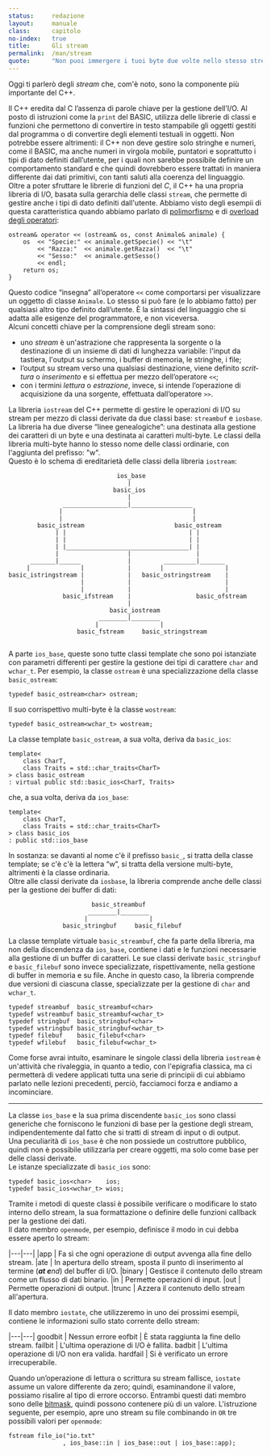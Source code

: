 ```yaml
---
status:     redazione
layout:     manuale
class:      capitolo
no-index:   true
title:      Gli stream
permalink:  /man/stream
quote:      "Non puoi immergere i tuoi byte due volte nello stesso stream"
---
```


Oggi ti parlerò degli *stream* che, com'è noto, sono la componente più importante del C++.

Il C++ eredita dal C l’assenza di parole chiave per la gestione dell’I/O.
Al posto di istruzioni come la `print` del BASIC, utilizza delle librerie di classi e funzioni che permettono di convertire in testo stampabile gli oggetti gestiti dal programma o di convertire degli elementi testuali in oggetti.
Non potrebbe essere altrimenti: il C++ non deve gestire solo stringhe e numeri, come il BASIC, ma anche numeri in virgola mobile, puntatori e soprattutto i tipi di dato definiti dall’utente, per i quali non sarebbe possibile definire un comportamento standard e che quindi dovrebbero essere trattati in maniera differente dai dati primitivi, con tanti saluti alla coerenza del linguaggio.  
Oltre a poter sfruttare le librerie di funzioni del *C*, il C++ ha una propria libreria di I/O, ba­sata sulla gerarchia delle classi `stream`, che permette di gestire anche i tipi di dato definiti dall'utente.
Abbiamo visto degli esempii di questa caratteristica quando abbiamo parlato di <a href="/man/c-plus-plus#polimorfismo" class="xref">polimorfismo</a> e di <a href="/man/polimorfismo#overload-operatori" class="xref">overload degli operatori</a>:


```
ostream& operator << (ostream& os, const Animale& animale) {
    os  << "Specie:" << animale.getSpecie() << "\t"
        << "Razza:"  << animale.getRazza()  << "\t"
        << "Sesso:"  << animale.getSesso()  
        << endl;
    return os;   
}
```

Questo codice “insegna” all’operatore `<<` come comportarsi per visualizzare un oggetto di classe `Animale`. 
Lo stesso si può fare (e lo abbiamo fatto) per qualsiasi altro tipo definito dall’utente. 
È la sintassi del linguaggio che si adatta alle esigenze del programmatore, e non viceversa.  
Alcuni concetti chiave per la comprensione degli stream sono:

- uno *stream* è un'astrazione che rappresenta la sorgente o la destinazione di un insieme di dati di lunghezza variabile: l'input da tastiera, l'output su schermo, i buffer di memoria, le stringhe, i file; 
- l’output su stream verso una qualsiasi destinazione, viene definito *scrit­tura* o *inserimento* e si effettua per mezzo dell’operatore `<<`; 
- con i termini *lettura* o *estrazione*, invece, si intende l’operazione di acquisizione da una sorgente, effettuata dall’operatore `>>`.

La libreria `iostream` del C++ permette di gestire le operazioni di I/O su stream per mezzo di classi derivate da due classi base: `streambuf` e `iosbase`.
La libreria ha due diverse “linee genealogiche”: una destinata alla gestione dei caratteri di un byte e una destinata ai caratteri multi-byte.
Le classi della libreria multi-byte hanno lo stesso nome delle classi ordinarie, con l'aggiunta del prefisso: "w".  
Questo è lo schema di ereditarietà delle classi della libreria `iostream`:

```
                              ios_base
                                 |
                             basic_ios
                                 |
               __________________|_________________       
              |                                    | 
              |                                    | 
        basic_istream                         basic_ostream
             | |                                  | |   
             | |                                  | |  
             | |__________________________________| |  
             |                   |                  |   
      _______|______             |         _________|_______       
     |              |            |        |                 | 
basic_istringstream |            |   basic_ostringstream    |
                    |            |                          |
                    |            |                          |
               basic_ifstream    |                  basic_ofstream
                                 |
                            basic_iostream
                         ________|________
                        |                 |
                   basic_fstream     basic_stringstream
          
```

A parte `ios_base`, queste sono tutte classi template che sono poi istanziate con parametri differenti per gestire la gestione dei tipi di carattere `char` and `wchar_t`. 
Per esempio, la classe `ostream` è una specializzazione della classe `basic_ostream`:

```
typedef basic_ostream<char> ostream;
```

Il suo corrispettivo multi-byte è la classe `wostream`:

```
typedef basic_ostream<wchar_t> wostream;
```

La classe template `basic_ostream`, a sua volta, deriva da `basic_ios`:

```
template<
    class CharT,
    class Traits = std::char_traits<CharT>
> class basic_ostream 
: virtual public std::basic_ios<CharT, Traits>
```
che, a sua volta, deriva da `ios_base`:

```
template<
    class CharT,
    class Traits = std::char_traits<CharT>
> class basic_ios 
: public std::ios_base	
```

In sostanza: se davanti al nome c'è il prefisso `basic_`, si tratta della classe template; se c'è c'è la lettera “w”, si tratta della versione multi-byte, altrimenti è la classe ordinaria.  
Oltre alle classi derivate da `iosbase`, la libreria comprende anche delle classi per la gestione dei buffer di dati:

```
                       basic_streambuf
                      ________|________
                     |                 |
               basic_stringbuf     basic_filebuf
```

La classe template virtuale `basic_streambuf`, che fa parte della libreria, ma non della discendenza da `ios_base`, contiene i dati e le funzioni necessarie alla gestione di un buffer di caratteri.
Le sue classi derivate `basic_stringbuf` e `basic_filebuf` sono invece specializzate, rispettivamente, nella gestione di buffer in memoria e su file.
Anche in questo caso, la libreria comprende due versioni di ciascuna classe, specializzate per la gestione di `char` and `wchar_t`. 

```
typedef streambuf  basic_streambuf<char>
typedef wstreambuf basic_streambuf<wchar_t>
typedef stringbuf  basic_stringbuf<char>
typedef wstringbuf basic_stringbuf<wchar_t>
typedef filebuf    basic_filebuf<char>
typedef wfilebuf   basic_filebuf<wchar_t>
```

Come forse avrai intuito, esaminare le singole classi della libreria `iostream` è un'attività che rivaleggia, in quanto a tedio, con l'epigrafia classica, ma ci permetterà di vedere applicati tutta una serie di principii di cui abbiamo parlato nelle lezioni precedenti, perciò, facciamoci forza e andiamo a incominciare.

---

La classe <code id="ios-base">ios_base</code> e la sua prima discendente <code id="basic-ios">basic_ios</code> sono classi generiche che forniscono le funzioni di base per la gestione degli stream, indipendentemente dal fatto che si tratti di stream di input o di output.  
Una peculiarità di `ios_base` è che non possiede un costruttore pubblico, quindi non è possibile utilizzarla per creare oggetti, ma solo come base per delle classi derivate.  
Le istanze specializzate di `basic_ios` sono: 

```
typedef basic_ios<char>    ios;
typedef basic_ios<wchar_t> wios;
```

Tramite i metodi di queste classi è possibile verificare o modificare lo stato interno dello stream, la sua formattazione o definire delle funzioni callback per la gestione dei dati.  
Il dato membro `openmode`, per esempio, definisce il modo in cui debba essere aperto lo stream:

|---|---|
|app    | Fa sì che ogni operazione di output avvenga alla fine dello stream.
|ate    | In apertura dello stream, sposta il punto di inserimento al termine  (_**at e**nd_) del buffer di I/O.
|binary | Gestisce il contenuto dello stream come un flusso di dati binario.
|in     | Permette operazioni di input.
|out    | Permette operazioni di output.
|trunc  | Azzera il contenuto dello stream all'apertura.

Il dato membro `iostate`, che utilizzeremo in uno dei prossimi esempii, contiene le informazioni sullo stato corrente dello stream:

|---|---|
goodbit  | Nessun errore
eofbit   | È stata raggiunta la fine dello stream.
failbit  | L'ultima operazione di I/O è fallita.
badbit   | L'ultima operazione di I/O non era valida.
hardfail | Si è verificato un errore irrecuperabile.

Quando un’operazione di lettura o scrittura su stream fallisce, `iostate` assume un valore differente da zero; quindi, esaminandone il valore, possiamo risalire al tipo di errore occorso. 
Entrambi questi dati membro sono delle <a href="/man/note#bitmask" class="xref">bitmask</a>, quindi possono contenere più di un valore.
L'istruzione seguente, per esempio, apre uno stream su file combinando in `OR` tre possibili valori per `openmode`:

```
fstream file_io("io.txt"
               , ios_base::in | ios_base::out | ios_base::app);
```

<!--

Dopo `basic_ios`, le classi della libreria si specializzano nell'input o nell'output: da un lato `basic_istream`, da cui derivano i due stream standard di input `cin` e `wcin`; dall'altro `basic_ostream`, da cui derivano gli stream standard di output `cout`, `cerr`, `clog` e le loro controparti "wide": `wcout`, `wcerr`, `wclog`. 



```
{% include_relative src/stream-eccezioni.cpp %}
```

La classe istream è specializzata nell’input da file; ostream nell’output mentre la classe iostream, che eredita da entrambe, può gestire sia l’input che l’output.
class  istream : virtual public ios {...};
class  ostream : virtual public ios {...};
class iostream : public istream, public ostream {...};
Queste sono le dichiarazioni delle prime tre classi derivate da ios; come vedete, tanto nella dichiarazione di istream che in quella di ostream, la classe base viene dichiarata come virtuale, in modo da evitare duplicazione di informazioni nel caso di ereditarietà multiple. 
5.2	stream c++ standard
Vi ricordate quand’è stata la prima volta che abbiamo parlato di I/O su stream? Eravamo nel primo capitolo e l’istruzione interessata era:
cout << "Ciao, mondo!" << "\n" 
Quel cout, si era detto, era il corrispettivo C++ dello stdout del C. Vero, ma adesso possiamo essere un po’ più precisi. Un programma C, al suo avvio, apre automaticamente cinque stream standard stdin, stdout, stderr, stdaux e stdprn. Anche C++ procede all’apertura di quattro stream standard: uno per l’input, derivato dalla classe istream e tre per l’output, derivati dalla classe ostream:
Stream standard C e C++

La dichiarazione dei quattro stream sopra elencati non è necessaria (infatti non c’è traccia di dichiarazioni nell’esempio del capitolo 1, che pure funziona senza errori) perché viene effettuata nel file header iostream.h che dev’essere quindi incluso in tutti i programmi che facciano uso di stream.
5.3	output con le classi stream
ostream& ostream::operator << (char*) ;
Questa è la dichiarazione dell’operatore << per la classe ostream che trovate in ios­tream.h. La sintassi stabilisce che l’operatore riceva in input un puntatore ad una stringa di caratteri e restituisca un riferimento ad un oggetto di tipo ostream: vediamo come questo si applichi in un caso ormai noto:
cout << "Ciao, mondo!" << "\n" 
  a 	b	      c	 	   d	 e	
Da sinistra a destra abbiamo :
a	lo stream di output standard di C++ (un oggetto di tipo ostream);
b	l’operatore di inserimento;
c	una stringa di caratteri;
d	un altro operatore di inserimento;
e	una stringa di caratteri.
In questa istruzione, il primo operatore (b) riceve in input una stringa di caratteri (c) e restituisce un riferimento allo stream di output cin, permettendoci, in questo modo, di aggiungergli in cascata una nuova istruzione di inserimento (d) seguita da un’altra stringa di caratteri (e). Se così non fosse, la stessa istruzione dovrebbe essere scritta:
cout << "Ciao, mondo!" ;
cout << "\n" ;
il che, in caso di istruzioni più complesse potrebbe rivelarsi una bella seccatura. Bene: tutto ciò nel caso l’oggetto da inserire nello stream sia una stringa, ma se si trat­tasse di un numero?

#include "iostream.h"

void main()
{
 int c = 5 ;

	cout << "Questo è il capitolo n." << c << "\n" ;
};
Pregi del polimorfismo: l’output dei diversi tipi di dato avviene con la medesima sintassi; sarà poi, come al solito, compito del compilatore verificare, basandosi sul tipo degli og­getti che volta per volta intervengono nell’istruzione, quale sia la versione della funzione operatore da applicare. Nell’esempio precedente, viene prima utilizzata la versione dell’operatore << per l’inserimanto delle stringhe, poi quella per l’output degli interi, la cui dichiarazione è:
ostream& ostream::operator << (int) ;
infine, viene richiamata di nuovo la versione per stringhe per l’output del carattere di newline. È importante ricordare che un singolo operatore può inserire nello stream solo un oggetto, quindi i diversi oggetti che vanno inseriti nello stream debbono essere sepa­rati da altrettanti operatori di inserimento. Un’istruzione come la seguente, per esempio, darebbe luogo ad un errore di compilazione:

cout << "Questo è il capitolo n." c "\n" ;	// ERRORE!
Inoltre, l’output su stream non prevede che fra un oggetto e l’altro sia inserito nessuno spazio, quindi un simile frammento di codice:

int a = 1, b = 2, c = 3 ;

cout <<a<<b<<c <<"\n" ;
cout << a << b <<	c << "\n";
cout <<	a	<<	b	<<	c	<< "\n";
darebbe luogo al seguente output:

123
123
123
Se volete avere un output separato per le diverse variabili, dovete provvedere personal­mente alla divisione con caratteri di spaziatura, tabulazioni ecc.. 
Applicata al medesimo set di variabili, l’ istruzione:

cout << a << ", " << b << ", " << c ;
produce il seguente ouput:
1, 2, 3
Le stesse regole e la stessa, identica sintassi possono essere utilizzate per tutti i tipi di dato che la classe ostream di default riconosce e che sono riportati, insieme con il loro formato di output, nella tabella seguente:
Formattazione di default dell’output

Stesse regole e stessa sintassi, inoltre, possono venir usate per tutti i tipi di dato definiti dall’utente una volta che sia stata definita una sovrapposizione per la classe dell’operatore di output,
5.4	input con le classi stream
L’input da stream, o estrazione, avviene per mezzo dell’operatore >>. L’oggetto alla sin­istra dell’operatore deve essere di tipo istream, mentre la tabella qui sotto indica i tipi primitivi che possono comparire alla sua destra:
Tipi di dato per cui è ridefinito il comportamento dell’operatore >>

Noterete, rispetto alla tabella della classe ostream, che in questo caso non è stato de­finito un comportamento per i puntatori a void, e questo per la semplice ragione che, anche se poteste fornire un puntatore, a cosa punterebbe?
Una prima annotazione da fare, riguardo l’input per mezzo delle classi stream, è che non è possibile, in questo caso, utilizzare dei suffissi. Quindi, se l è un long che vale 123, un programma che contenga le seguenti istruzioni:
long l ;
cin >> l ;
si aspetta che voi battiate 123 e non 123L. Attenzione, poi ad una caratteristica sinistra degli operatori << e >>: la loro precedenza è minore di quasi tutti gli altri operatori, il che vi consente di scrivere delle istruzioni come questa:
cout << "Due più due fa: " << 2 + 2 << '\n' ;
Sfortunatamente, però, gli operatori logici di AND |, di OR inclusivo & e di XOR esclusivo ^, hanno una precedenza minore degli operatori di shift su bit << e >>, e se non vengono isolate tra parentesi, le operazioni che li coinvolgono possono essere causa di errori. Per esempio, in un’istruzione come la seguente, l’ampersand verrebbe interpretato come un riferimento ad un oggetto, con conseguenze tutt’altro che piacevoli:
cout << "Il valore è: " << 2 & 2 << '\n' ;	// ERRORE! 
la sintassi corretta è invece:
cout << "Il valore è: " << (2 & 2) << '\n' ;	// OK
Altra cosa da dire è che le operazioni di lettura con l’operatore >> si arrestano al primo carattere di spaziatura e perciò l’output del codice:

#include "iostream.h"

void main()
{
 char * stringa[30] ;
	
	cin >> stringa ;		// legge la stringa 
	
	cout << stringa ;		// la visualizza
};
non riprodurrà tutta la stringa che voi passerete in input, ma solo i caratteri precedenti uno spazio bianco, ovvero, se per caso la stringa fosse.
Penso, quindi sono.
l’output che otterreste sarebbe:
Penso,
un po’ poco, purtroppo, ma così vanno le cose con gli operatori standard di inserimento e lettura, il cui comportamento di default prevede anche le seguenti convenzioni di for­mattazione:
	il formato di conversione della base è decimale. Nel caso questo set­taggio venga modificato, resterà così fino a nuovo ordine;
	il carattere di riempimento è lo spazio. Come avviene per le modifiche al formato di conversione, anche qui le modifiche sono mantenute fino a che una nuova istruzione non torni a modificarle;
	la precisione delle cifre a virgola mobile è la stessa utilizzata da print­f(), con arrotondamento della sesta cifra decimale (anche questo set­taggio è permanente);
	la larghezza del campo ha valore di default 0, il che significa che lo stream di output utilizzerà tutti i caratteri necessari alla visualizzazione dell’intero valore o stringa. La modifica di questo settaggio non è per­manente, quindi ad ogni operazione di output, la larghezza del campo verrà riportata a 0, quale che fosse il suo precedente valore.
Le gestione standard dell I/O della libreria iostream va bene per la maggior parte dei casi comuni di input ed output, ma si possono verificare delle situazioni particolari (come quella vista precedentemente) in cui potremmo aver bisogno di leggere o scrivere un’intera stringa di caratteri, compresi i caratteri di spaziatura, o di visualizzare un nu­mero in una base o una precisione differenti da quelle di default. Entrambe sono esigenze legittime ed anche abbastanza frequenti, che non possiamo però gestire con gli operatori di estrazione ed inserimento, ma per mezzo di apposite funzioni membro che la libreria iostream fornisce. Di seguito illustreremo i metodi di lettura e scrittura su stream che permettono la gestione di stringhe contenenti caratteri di spaziatura o dati binari, nel prossimo capitolo ci occuperemo invece dei diversi metodi di formattazione dell’input e dell’output.
5.5	funzioni di i/o a basso livello
Le funzioni membro della classe ios che permettono una gestione a basso livello delle operazioni di input ed output sono:
Funzioni per l’I/O di basso livello con gli stream

Il loro funzionamento è il seguente:
int get () ;
legge un singolo carattere (indifferentemente binario o di tipo testo) dallo stream di in­put e ne ritorna il valore. Se viene utilizzato con cin, attende la pressione del tasto Return prima di valutare il carattere e, contrariamente a quanto avviene con gli stream associati con files, legge la sequenza di caratteri Control-C come un break di sistema.
istream &  get (char & ) ;
istream &  get (unsigned char & ) ;
Entrambe queste funzioni leggono un carattere di tipo binario o testo dallo stream e lo scrivono all’indirizzo passato come parametro.
istream &  get (char *, int len, char = '\n') ;
istream &  get (unsigned char *, int len, char = '\n') ;
Leggono caratteri dallo stream di input fino a che non si verifica una di queste condizi­oni:
	sono stati letti (len-1) caratteri;
	è stato letto il carattere delimitatore (specificato dal terzo parametro);
	è stato letto il carattere di fine file EOF.
Nella stringa di output viene sempre aggiunto il carattere NULL finale. 
istream &  getline (char* , int, char = '\n') ;
istream &  getline (unsigned char* , int, char = '\n') ;
Il funzionamento di queste funzioni è simile al precedente solo che in questo caso il carattere terminatore viene letto ed inserito nella stringa prima del carattere NULL finale.
istream &  read (char * , int len) ;
istream &  read (unsigned char * , int len) ;
Similmente alla funzione get(), legge da uno stream len caratteri di testo binari, e li copia in un buffer. Contrariamente a quanto fa la funzione get(), non riconosce nessun carattere terminatore e non aggiunge caratteri NULL al termine del buffer.
int  peek () ;
Legge il carattere successivo dello streambuf associato, senza estrarlo. Per quanto riguarda l’utilizzo con stream associati a file, non ci sono problemi, ma consideriamo il seguente esempio:
PEEKTEST.CPP - Comportamento della funzione Peek()
/////////////////////////////////////////////////////////////
//
//	Dal C a Windows - Carlo Simonelli & Claudio Munisso
//
//	PEEKTEST.CPP - Comportamento della funzione Peek()
//
/////////////////////////////////////////////////////////////
#include <iostream.h>
/////////////////////////////////////////////////////////////
void main()
{
 char c ;	

	cin >> c ;							 //001
	cout << "Il primo carattere è: " << c  << '\n' ;	 //002

	c = cin.peek() ;						 //003
	cout << "Il prossimo sarà: " << c  << '\n' ; 	 //004
}
/////////////////////////////////////////////////////////////
001  Legge un carattere dallo stream di input.
002  Lo visualizza.
003  Legge il carettere successivo dallo streambuf assegnandolo alla variabile c.
004  Visualizza il valore di c.
Vi chiederete (spero) come sia possibile che peek() possa leggere un carattere da cin se l’istruzione 001 prevede l’input di un solo carattere. Il fatto è che qualsiasi operazione di input dallo standard stream cin legge tutti i caratteri inseriti dall’utente prima della pressione del tasto Return, li immagazzina nello streambuf associato per estrarre poi solo i caratteri richiesti. Se in risposta all’istruzione 001 avessimo quindi dato al pro­gramma precedente un input del tipo:
Test
nello streambuf associato a cin sarebbero finiti tutti e quattro i caratteri digitati, ma il programma, fedele ai suoi ordini, avrebbe considerato solo il primo, e l’istruzione 002 avrebbe prodotto questo output:
Il primo carattere è: T
ovviamente, l’output dell’istruzione 004 sarebbe stato:
Il prossimo sarà: e
Come tutte le altre funzioni precedentemente esaminate, anche peek() gestisce indiffer­entemente caratteri di tipo testo o binari, quindi nel caso l’imput fosse stato di un solo carattere, l’istruzione 004 avrebbe letto e visualizzato il carattere di newline '\n'.
istream &  putback (char) ;
Questa funzione permette di reinserire un carattere, precedentemente letto, in uno stream. Se invece il carattere lo volete deliberatamente ignorare, allora la prossima funzi­one fa al caso vostro.
istream &  ignore ( int dim = 1, int = EOF) ;
Permette di evitare la lettura di dim caratteri. Si interrompe se viene letto il carattere de­finito come terminatore (di default EOF). 
ostream &  put (char) ;
È la versione speculare dell’istruzione get(char) e permette di inserire un carattere in uno stream. Gestisce testo o dati binari e si può utilizzare tanto con gli stream standard che con quelli associati a file.
ostream &  write (const char* , int n) ;
ostream &  write (const unsigned char* , int n) ;
Legge n caratteri dal buffer passato come parametro e li scrive nello stream di output. Attenzione perché, come del resto read(), write() non fa nulla di più e se volete un terminatore alla fine del buffer ce lo dovete mettere voi.
5.6	gestione degli errori con la classe ios
Abbiamo appena visto che esistono delle funzioni che consentono di leggere o scrivere un numero predeterminato di caratteri in uno stream:
char buffer[256] ;
is.read (buffer, 256) ;
Le ipotesi considerate prima, però, prevedevano situazioni ideali, in cui ciò che una parte richiedeva era esattamente quello che l’altra parte aveva da offrire, ma cosa succederebbe se per una qualsiasi ragione la funzione read() dell’esempio non riuscisse a leggere tutti i 256 caratteri previsti? Più in generale, possiamo sapere se una funzione o un’operazione di inserimento o estrazione ha avuto successo o è fallita? La risposta è sì, lo possiamo fare grazie ad alcune funzioni che ritornano o settano il valore delle variabile di stato dello stream.

Quando un’operazione di lettura o scrittura su stream fallisce, un bit di un dato membro della classe ios, chiamato ios::state, assume un valore differente da zero quindi, esaminando il valore di state, possiamo risalire al tipo di errore occorso. I valori che state può assumere sono elencati in un’enumerazione propria della classe ios, chiamata ios::io_state:

class ios
{
 protected:
			...
			int state ;		// variabile di stato
			...
 public:
			...

 enum io_state
 {
  goodbit = 0x00 ; // nessun errore
  eofbit  = 0x01 ; // raggiunta la fine del file
  failbit = 0x02 ; // l'ultima operazione di I/O è fallita
  badbit  = 0x04 ; // l'ultima operazione non era valida
  hardfail = 0x08; // errore irrecuperabile
 }
		...
} ;
Come vedete da quest’estratto della dichiarazione della classe ios, l’enumerazione io_state è pubblica, e quindi potete avere dei riferimenti ad essa nel vostro codice, mentre la variabile di stato è dichiarata come membro protected della classe, e quindi qualunque tentativo di accedere ad essa direttamente causerà un errore di compilazione:
int flagEOF  = ios::eofbit ;	// OK, è pubblica
int varStato = ios::status ;	// ERRORE! È privata
Questo è un tipico esempio di protezione dei dati membro: dichiarando state come suo membro protected, la classe ios evita che accessi arbitrari possano pregiudicarne l’affidabilità. Eventuali valutazioni e modifiche della variabile sono permesse a funzioni esterne alla classe (o alle sue discendenti) solo attraverso alcune funzioni pubbliche di interfaccia che comprendono anche la sovrapposizione di un operatore ed una funzione di conversione:
Funzioni di interfaccia per la verifica dello stato dello stream

La ridefinizione dei due operatori di cast a void e di NOT logico sono estremamente utili perché permettono di utilizzare l’identificatore di un oggetto di classe derivata da ios in una istruzione booleana per verificare il corretto svolgimento delle operazioni di inseri­mento o estrazione:

while( is.get(c) )	
{
	cout.put( c ) ;						
}
Il prossimo esempio mostra le possibilità di verifica e correzione degli errori di I/O con le classi stream:
IOERROR.CPP - Verifica e correzione degli errori di I/O su stream
/////////////////////////////////////////////////////////////
//
//	Dal C a Windows - Carlo Simonelli & Claudio Munisso
//
//	IOERROR.CPP - Verifica e correzione degli errori di I/O
//
/////////////////////////////////////////////////////////////
#include <fstream.h>
/////////////////////////////////////////////////////////////
void main()
{
 char c ;
 ifstream is("test.dat") ;                            // 001

	while(is)                                        // 002
	{
		is >> c ;                                       // 003

		if( ! is.good() )                               // 004
		{
			if( is.eof())
				cerr << "\nRaggiunta la fine del file" ;	

			if( is.fail())
				cerr << "\nErrore irrecuperabile" ;

			if( is.bad() )                            // 005
			{
				cerr << "\nOperazione non valida" ;
				is.clear() ;                        // 006
			}
		}
		else	cout << c ;	                              // 007
	}
}
/////////////////////////////////////////////////////////////
001  Apre in lettura uno stream associandolo al file  test.dat (fidatevi, per ora...).
002  Ripete il ciclo finché non si verifica un errore.
003  Legge un carattere dallo stream di input.
004  Se ci sono problemi, verifica la gravità dell’errore.
005  Se si tratta di un errore lieve.
006  Resetta la variabile ios::state a 0.
007  Se non ci sono errori di input, scrive il carattere sullo standard output.
TEST.DAT - File per la verifica degli errori di I/O su stream
123
1.234
abcdefg
Così com’e, il programma non va in errore che a fine file. Sostituendo il tipo della vari­abile c da char a double, va in errore alla terza linea, definendo c come int, l’errore arriva al numero decimale. In tutti e tre i casi l’interruzione del programma è causata dalla linea 002 che, andando a controllare lo stato dello stream, lo troverà alterato dall’operazione fallita.
5.7	formattazione dei dati con le classi stream
Abbiamo visto precedentemente che le classi stream operano una formattazione di de­fault sui diversi tipi di dato. Possono esserci dei casi, però, in cui questo comportamento predefinito risulta insufficiente o inadeguato alle nostre necessità. Potremmo voler visu­alizzare un intero in formato esadecimale o un carattere come intero decimale, non ci sarebbe nulla di strano, ma la formattazione standard delle classi stream non ce lo per­metterebbe.
In compenso, però, la classe ios possiede dei membri dati di tipo protected il cui valore definisce la formattazione delle funzioni di I/O. Modificando il valore di questi dati mem­bro si modifica di conseguenza il comportamento dello stream, adattandolo alle necessità del caso. I dati membro di ios che determinano con il loro valore le caratteristiche dell’ I/O sono:
	x_fill : intero, definisce il carattere di riempimento per l’output;
	x_precision: intero, definisce la precisione in virgola mobile per l’output;
	x_width: intero, definisce la dimensione del campo in input;
In quanto membri protetti, questi valori non sono modificabili direttamente da un oggetto di classe derivata (ostream, istream ecc.). Qualunque modifica o verifica di stato va fatta per mezzo di una delle apposite funzioni di interfaccia elencate di seguito: 
Funzioni di interfaccia per la modifica della formattazione

Per mezzo di queste funzioni è possibile modificare il formato di conversione della base, il carattere di riempimento, la precisione delle cifre decimali e la larghezza del campo. Come abbiamo visto, le prime tre modifiche sono permanenti (ovvero, se si modifica il formato di output di uno stream, questo resterà nel nuovo stato fino alla prossima istruzione di modifica), mentre la quarta no: ad ogni operazione di output il valore della lunghezza del campo viene resettato a zero.
Vediamole all’opera tutte insieme queste funzioni nel prossimo esempio che mostra anche come il settaggio dell’ampiezza del campo non sia permanente:
FORMOUT.CPP - Modifica della formattazione dell’ouput
/////////////////////////////////////////////////////////////
//
//	Dal C a Windows - Carlo Simonelli & Claudio Munisso
//
//	FORMOUT.CPP - Modifica dellla formattazione dell'output
//
/////////////////////////////////////////////////////////////
#include <iostream.h>
/////////////////////////////////////////////////////////////
void main()
{
 double d = 123.456789 ;

  cout << "\nPrecisione = "<< cout.precision() ; 	// 001
  cout << "\nRiempimento = '"<< cout.fill() << "'";	// 001
  cout << "\nLarghezza = " << cout.width() ;		// 001

  cout << "\nVisualizzazione = "<< d ;			// 002
  cout << "\nCon i nuovi settaggi = " ;			// 003
  cout.precision(3) ;						// 004
  cout.fill('#') ;						// 004
  cout.width(10) ;						// 004
  cout << d ;							// 005

 cout << "\nVia precision() e fill() = " ;
 cout.width(10) ;							// 006
 cout << d ;							// 007

 cout << "\nVia anche width() = " << d ;			// 008

 cout << "\nPrecisione = " << cout.precision() ;	// 009
 cout << "\nRiempimento = '"<< cout.fill() << "'" ;	// 009
 cout << "\nLarghezza = " << cout.width() ;		// 009
};
/////////////////////////////////////////////////////////////
001  Visualizza i settaggi di default.
002  Visualizza la variabile con i settaggi di default.
003  Vediamo se indovinate perché questa stringa va visualizzata separatamente...
004  Modifica i settaggi di default.
005  Visualizza la variabile con i nuovi settaggi.
006  Ripete solo la modifica della dimensione del campo.
007  Visualizza la variabile con i nuovi settaggi.
008  Visualizza la variabile senza effettuare settaggi.
009  Visualizza il valore delle variabili dopo i settaggi.
L’ouput di questo esempio è:

Precisione = 6
Riempimento = ' '
Larghezza = 0
Visualizzazione = 123.456789
Con i nuovi settaggi = ###123.457
Via precision() e fill() = ###123.457
Via anche width() = 123.457
Precisione = 3
Riempimento = '#'
Larghezza = 0
Come potrete vedere, le modifiche apportate con precision() e fill() rimangono at­tive anche dopo una prima operazione di output, mentre quelle conseguenti a width() no. Per questa ragione, le intestazioni delle righe 005 e 007 sono visualizzate prima delle modifiche. Se così non fosse stato, e cioè se la riga 005 fosse stata:
cout << "\nCon i nuovi settaggi = " << d ;		// 005
l’operazione di output della stringa avrebbe resettato il valore di x_width e l’output sarebbe quindi stato:

Con i nuovi settaggi = 123.457
5.8	modifica dei flags di formattazione
Ma la larghezza del campo, la precisione ed il carattere di riempimento non sono le uniche formattazioni modificabili. Un altro modo di modificare le convenzioni di format­tazione standard è quello di alterare la variabile membro x_flags che contiene i flags per la formattazione. 
La dichiarazione della variabile è:

class ios
{
			...
 protected:
			...
			long x_flags ;
			...
Anche la variabile x_flags, come x_state è un membro protected di ios, quindi anche in questo caso non sarà possibile nessuna modifica diretta da parte di funzioni esterne alla classe, ma solo quelle previste e concesse dalle funzio­ni di interfaccia:
long ios::flags() 
long ios::flags(long flags)
long ios::setf(long flags)
long ios::setf(long group, long bits)
long ios::unsetf(long flags)
I flags che vengono utilizzati con queste funzioni sono definiti in un’enumerazione prop­ria della classe ios:

enum    
{
 skipws    	= 0x0001, 
 left      	= 0x0002,
 right     	= 0x0004,
 internal  	= 0x0008,
 dec 		= 0x0010,
 oct 		= 0x0020,
 hex 		= 0x0040,
 showbase  	= 0x0080,
 showpoint 	= 0x0100,
 uppercase 	= 0x0200,
 showpos   	= 0x0400,
 scientific	= 0x0800,
 fixed     	= 0x1000,
 unitbuf   	= 0x2000,
 stdio     	= 0x4000 
};
La tabella seguente mostra il modo in cui riferirsi ai diversi flag nei programmi e le con­seguenze della loro alterazione sul comportamento della classe:
Funzioni di interfaccia per la modifica della variabile x_flags

Le costanti che invece definiscono i campi di bit su cui operare sono:
Costanti per la modifica della variabile x_flags

Vediamo ora in dettaglio il funzionamento delle diverse funzioni:
long ios::flags() 
long ios::flags(long flags)
La prima versione della funzione flags() è innocua: semplicemente ritorna il valore della variabile x_flags; un po’ più di attenzione va rivolta invece all’utilizzo della secon­da versione, che sostituisce la variabile con quella passatale come parametro, ritornando il vecchio valore. Se per esempio voleste modificare solo il flag ios::hex senza andare ad intaccare lo stato degli altri flag di formattazione, dovreste scrivere qualcosa di simile:
FLAGSTST.CPP - Test della funzione ios::flags()
/////////////////////////////////////////////////////////////
//
//	Dal C a Windows - Carlo Simonelli & Claudio Munisso
//
//	FLAGSTST.CPP - Test della funzione ios::flags()
//
/////////////////////////////////////////////////////////////
#include <iostream.h>
/////////////////////////////////////////////////////////////
void main()
{
 ostream os(2) ;							  // 001
 long flgs = os.flags() ;					  // 002

 os << "flgs  : " << flgs << "\n" ;				  // 003
 os.flags(flgs ^ ios::dec | ios::hex | ios::showbase); // 004
 os << "flgs  : " << flgs << "\n" ;				  // 005
 os << "flags : " << os.flags() << "\n" ;			  // 006

 os.flags(0) ;							  // 007
 os << "flags : " << os.flags() << "\n" ;			  // 008
};
/////////////////////////////////////////////////////////////
001  Invia l’output a stdout.
002  Salva il valore iniziale di x_flags.
003  Visualizza il valore iniziale di x_flags.
004  Esegue un’operazione di XOR esclusivo sulla variabile per annullare il bit di controllo del formato decimale, quindi, con due operazioni di OR inclusivo, setta i nuovi bit di controllo ed infine passa la variabile alla funzione flags.
005  Visualizza il valore iniziale di x_flags con i nuovi settaggi.
006  Visualizza il nuovo valore della variabile x_flags.
007  Reimposta il formato standard dei flags di formattazione.
008  Visualizza il nuovo valore della variabile x_flags.
L’output di questo programma su una macchina MS-DOS è stato:

flgs  : 1
flgs  : 0x1
flags : 0xd1
flags : 0 
long ios::setf(long flags)
long ios::setf(long flags, long mask)
L’utilizzo della funzione setf() è meno problematico di quello della sua collega: la prima versione modifica i bit di formattazione settati ad 1 in flags e ritorna il vecchio valore della variabile; la seconda versione in­vece assegna ai bit di formattazione specificati da mask il valore dei bit corrispondenti in flags, ritornando il vecchio valore della variabile.
long ios::unsetf(long flags)
Questa funzione di formattazione azzera i flag di formattazione settati ad 1 in flags e ritorna il valore precedente della variabile. La caratteristica di setf() (in tutte e due le sue ver­sioni) di impedire il settaggio di flag in opposizione, fa sì che il suo uso non sia partico­larmente frequente.
5.9	manipolatori
Esiste anche un altro modo per modificare la formattazione dell’I/O delle classi stream e consiste nell’utilizzare particolari funzioni membro, dette manipolatori o gestori e defi­nite nel file iomanip.h. 
La differenza fra i manipolatori e le funzioni di gestione della formattazione che abbiamo appena esaminato, è che i manipolatori restituiscono un riferimento allo stream sul quale intervengono, quindi possono essere utilizzati in cascata, esattamente come gli operatori di inserimento ed estrazione. Attenzione, però, perché, anche se la loro sintassi è la stessa degli operatori << e >>, i manipolatori non effettuano nessun tipo di operazione di in­serimento o estrazione, bensì alterano le variabili di formattazione dello stream, modifi­candone il comportamento nel modo descritto nella tabella seguente:
Manipolatori 

Come vedete, esistono sette gestori non parametrizzati e sei che invece prevedono degli argomenti. I primi sono dichiarati nel file header iostream.h e non necessitano quindi di nessun’altra inclusione per poter essere utilizzati. I gestori parametrizzati, invece, hanno una struttura più complessa, dichiarata nel file header iomanip.h che deve essere perciò incluso in qualunque programma ne faccia uso. 
Nel caso vi stiate chiedendo a cosa mai possa servire un altro metodo di formattazione dell’output, eccovi un breve ma significativo esempio sull’utilizzo dei manipolatori:
MANIPTST.CPP - Utilizzo dei manipolatori
/////////////////////////////////////////////////////////////
//
//	Dal C a Windows - Carlo Simonelli & Claudio Munisso
//
//	MANIPTST.CPP - Utilizzo dei manipolatori
//
/////////////////////////////////////////////////////////////
#include <iostream.h>
#include <iomanip.h>						// 001
/////////////////////////////////////////////////////////////
void main()
{
 int num = 29 ;

	cout.fill('#') ;						// 002
	cout.width(8) ;						// 003
	cout << num << "\n";					// 004

	cout << setfill('.') << setw(7) << num ;		// 005
};
/////////////////////////////////////////////////////////////
001  Inclusione necessaria per utilizzare le versioni parametrizzate.
002  Definisce un carattere di riempimento.
003  Definisce una larghezza di output.
004  Visualizza il numero.
005  La stessa cosa, tutta in una linea di codice.
Come vedete, si ritorna sempre al solito discorso di rendere la vita il più facile possibile al programmatore. E per semplificarvela ancora di più (o complicarvela...), potete scriv­ere voi stessi i vostri manipolatori. 
Questa è la dichiarazione di un manipolatore che in­serisce nello standard stream di ouput il carattere ASCII 7:

ostream & beep (ostream & os)
{
	return os << '\a' ; 	//codice di escape per BELL
}
per scoprire a cosa serve, compilate ed eseguite il seguente esempio:
MANIPDU.CPP - Manipolatori definiti dall’utente
/////////////////////////////////////////////////////////////
//
//	Dal C a Windows - Carlo Simonelli & Claudio Munisso
//
//	MANIPDU.CPP - Manipolatori definiti dall'utente
//
/////////////////////////////////////////////////////////////
#include <iostream.h>
#include <iomanip.h>						
/////////////////////////////////////////////////////////////
ostream & beep (ostream & os)
{
	return os << '\07' ;
}
/////////////////////////////////////////////////////////////
void main()
{
	cout << "\nCosa succede?" << beep ;			
}
/////////////////////////////////////////////////////////////
Crearsi i propri manipolatori personalizzati può essere piuttosto utile e non è un compito particolarmente complesso se si tengono a mente alcune regole di base (ed a patto che ci si ricordi di includere nel codice il file iomanip.h ):
	i gestori hanno associatività da sinistra a destra, quindi per potere modificare la formattazione di una variabile, debbono precederla nell’istruzione di I/O:

int n = 33 ;
cout << n << hex ;	// ERRORE! non succede nulla
cout << hex << n ;	// OK
	il tipo di ritorno dev’essere un riferimento allo stream su cui si intervi­ene. Se state scrivendo un manipolatore che agisce su oggetti di classi derivate da istream  il tipo di ritorno dev’essere di tipo istream & ;
	il primo argomento dev’essere un riferimento allo stream che si deve manipolare (valgono le stesse considerazioni fatte sopra) ;
	oltre al riferimento allo stream, la funzione può avere solo un altro ar­gomento, che dev’essere obbligatoriamente o un int o un long .
5.10 stream per I/O su file
Come avevamo detto all’inizio del capitolo, le classi derivate da ios non permettono solo la gestione dell I/O standard da tastiera e su terminale, ma consentono di estendere i benefici dell’approccio orientato agli stream anche alla gestione dei files. 
Concettualmente, i files possono essere assimilati a degli stream: un file da cui si leggono dei dati è un caso particolare di stream di input, un file sul quale invece i dati vengono scritti è a tutti gli effetti un caso particolare di stream di output. Allo stesso modo, la classe ifstream, che si occupa dell’input da file è una specializzazione di istream, mentre la classe ofstream, che gestisce invece l’output, è derivata da ostream. Entrambe poi ereditano da fstreambase, una classe diretta discendente di ios, che fornisce metodi comuni per la gestione dei files e che, insieme ad iostream, serve da base per fstream. Quest’ultima è una classe che, com’è facilmente prevedibile, dati i natali, permette tanto operazioni di input che di output su file. 
Detto così è complicato come l’intreccio di una soap opera, ma forse lo schema seguente vi può aiutare un po’:

In quanto derivazioni di istream ed ostream, la maggior parte delle regole che si applicano agli stream di I/O su file sono sostanzialmente le stesse che abbiamo finora esaminato per gli stream di input ed output standard, qualche differenza però c’è. 
La prima è che, per per poter utilizzare queste classi, è necessario includere nel vostro sorgente il file fstream.h, le altre riguardano invece il modo in cui gli stream vengono dichiarati e collegati ai files. I metodi possibili sono (diamo per scontato che i nostri ven­tisei lettori siano abbastanza astuti da capire che quando ci riferiamo ad oggetti fstream intendiamo una qualunque delle tre classi per la gestione dei files):
	dichiarare un oggetto fstream senza parametri: in questo modo otten­tete uno stream privo di connessione a file (la connessione verrà fatta in seguito per mezzo della funzione membro open());

fstream unFile ;	// nessuna connessione con files
	dichiarare un oggetto fstream con un inizializzatore intero: l’intero dev’essere ovviamente una handle ad un file DOS aperto precedente­mente ;

ofstream aVideo(2); // associa lo stream con lo stdout
	dichiarare un oggetto fstream passando come parametri al costruttore una stringa ed una modalità di apertura: la stringa conterrà il nome del file da aprire, le modalità di apertura è un elemento dell’enumerazione ios::open_mode, che esamineremo tra breve.

ifstream is("a.dat", ios::in); // apre a.dat in lettura
In quest’ultimo caso, il secondo parametro passato al costruttore dell’oggetto, ios::in, definisce il modo in cui verrà aperto il file da associare allo stream. I valori possibili, così come sono dichiarati all’interno della classe ios, sono:

enum open_mode  
{
 in         = 0x01, // apre il file in lettura
 out        = 0x02, // apre il file in scrittura
 ate        = 0x04, // apre il file, quindi va alla sua fine
 app        = 0x08, // apre il file in modalità append
 trunc      = 0x10, // azzera il file se già esiste
 nocreate   = 0x20, // apre solo un file già esistente
 noreplace	= 0x40, // non apre un file esistente
 binary     = 0x80  // apre il file in modalità binaria
};
Le modalità ios::in è quella di default per la classe ifstream; ios::out, è il de­fault per ofstream. Per ottenere delle modalità particolari come, ad esempio, l’apertura di un file in input binario o in input ed output di un file che non dev’essere però sovras­critto se già esistente, si possono combinare fra loro i valori di open_mode con delle operazioni di OR logico:
fstream fs( "pippo.dat", ios::in | ios::binary);
fstream fs( "pippo.dat", ios::in | ios::out | ios::nocreate);
L’ultimo costruttore delle classi fstream ha anche un terzo parametro che defiisce la modalità di protezione per il file. La sua dichiarazione è infatti():
ifstream(const char* nome, int mode, int prot=ios::openprot);
Come noterete, però, il parametro prot ha un suo valore di default, ios::openprot, che, almeno per ora, è anche l’unico possibile, quindi potete tranquillamente ignorarlo. 
Orbene, dopo aver tanto parlato, eccovi un esempio che mostra tutti questi nostri nuovi amici all’opera:
FSTRTEST.CPP - Utilizzo delle classi fstream
/////////////////////////////////////////////////////////////
//
//  Dal C a Windows - Carlo Simonelli & Claudio Munisso
//
//  FSTRTEST.CPP - Utilizzo delle classi fstream
//
/////////////////////////////////////////////////////////////
#include "fstream.h"
#include "stdlib.h"
/////////////////////////////////////////////////////////////
void main()
{
 ifstream is ;                                        // 001
 fstream fs("iofile.dat",
            ios::out|ios::trunc|ios::binary ) ;       // 002

    if( ! fs )
	   cerr << "\nErrore in apertura file di output" ;

    is.open("fstrtest.cpp", ios::nocreate ) ;         // 003

    if( ! is )
        cerr << "\nErrore in apertura file di input" ;

    while(is)                                         // 004
    {
	unsigned char c ;
        
        is.get(c) ;                                   // 005
        if( ! is.good() )                             // 006
        {
		      if( is.eof())
			    cerr << "\nRaggiunta la fine del file" ;

			if( is.fail())
                cerr << "\nErrore irrecuperabile" ;

            if( is.bad() )                           // 007
            {
                cerr << "\nOperazione non valida" ;
	           is.clear() ;                         // 008
            }
        }
        else if( ! fs.put(c) )                       // 009
        {
            cerr << "\nErrore in scrittura" ;
            cerr << " posizione " << fs.tellg() ;
        }
}
/////////////////////////////////////////////////////////////
001  Apre un file stream di input senza associarlo a nessun file.
002  Apre un file stream generico in output binario. Se il file già esiste, lo azzera.
003  Associa l’oggetto ifstream con un file preesistente e lo apre.
004  Ripete il ciclo finché non ci sono errori.
005  Legge un carattere dal file di input.
006  Verifica che non ci siano problemi.
007  Se si è verificato un errore lieve...
008  ...resetta la variabile di stato.
009  Copia il carattere nel file di output.
Come spero l’esempio abbia chiarito, le funzioni di controllo, i manipolatori e gli opera­tori di inserimento ed estrazione, si possono applicare agli stream di I/O su file esatta­mente come avveniva per gli oggetti di classe iostream o ostream. 
La funzione open(), utilizzata alla riga 007, è una funzione membro che serve ad aprire un file colle­gandolo con uno stream precedentemente aperto. La sua dichiarazione, che ricorda molto quella del costruttore della classe fstream, è la seguente:
void open(char const*, int, int = filebuf::openprot) ;
L’altra funzione membro utilizzata nell’esempio è tellg(), che fstream eredita in secondo grado della classe istream. Ritorna la posizione della prossima operazione di estrazione () e la sua dichiarazione è:
long tellg() ;
5.11 POsizionamento negli stream di i/o su file
Simile alla funzione membro tellg(), è la funzione tellp(), che  fstream eredita da sua "nonna" ostream e che ritorna la posizione della prossima operazione di inseri­mento. Complementari a tellg() e tellp() sono, rispettivamente, seekg() e seekp(), che posizionano nel file ad una posizione relativa o assoluta. La tabella seguente riporta le dichiarazioni delle diverse funzioni:
Funzioni di posizionamento su stream

Le funzioni seekg(long pos) e seekp(long pos), posizionano la prossima op­erazione sullo stream all’indirizzo assoluto pos. 
Le versioni seekg(long pos,seek_dir) e seekg(long pos, seek_dir), spostano ad una posizione che è a pos bytes dal punto definito dal secondo argomento della funzione, che è un membro dell’enumerazione  seek_dir, definita, tanto per cambiare, all’interno della classe ios:

enum seek_dir 
{ 
	beg=0, 
	cur=1, 
	end=2 
};
L’effetto dei diversi parametri è il seguente:
	ios::beg: sposta la prossima operazione a pos bytes dall’inizio del file associato;
	ios::cur: si sposta a pos bytes dalla posizione corrente;
	ios::end: si sposta a pos bytes prima della fine del file.
5.12 SISTEMI DI FUNZIONI ITERATE
Il prossimo esempio riunisce un po’ tutti gli elementi esaminati in questa parte del manuale. Si tratta di un visualizzatore di sistemi di funzioni iterate (da adesso in poi abbreviato in IFS) che visualizza delle immagini applicando delle trasformazioni casuali alle coordinate di un un punto. Se il valore delle coordinate iniziali è (X, Y) le coordinate Xnew, Ynew del nuovo punto saranno:

Xnew = a*X + b*Y + c 
Ynew = d*X + e*Y + f
laddove a, b, c, d, ed f sono i valori che definiscono la trasformazione e variano a seconda del tipo di immagine che si desidera ottenere.

void CreaMatrice(char * filename)
{
 ifstream is ;
 double somma = 0 ;

	is.open(filename) ;

	if( ! is ) Erore("\nErrore in apertura file di input") ;
	is >> Set ;

	for(int r = 0 ; r < Set.Righe ; r++ )
	{
		for(int c = 0 ; c < 7 ; c++)
 			  is >> Matrice[r][c]  ;

		Matrice[r][0] += somma ;
		somma = Matrice[r][0] ;
	}
}
Questa funzione legge da uno stream di input un set di parametri fissi per ogni IFS (numero delle trasformazioni, posizionamento sullo schermo, titolo ecc.), quindi riempie una matrice con i valori delle trasformazioni, che hanno questo formato:
Set di trasformazioni

I valori contenuti nella prima colonna determinano le probabilità che la trasformazione ha di essere selezionata: in questo caso 1/3 ciascuna, ma i valori possono essere differenti per far sì che una trasformazione venga applicata più frequentemente delle altre. 
Una volta determinati i valori per le trasformazioni, non resta che applicarle casualmente alle coordinate del punto, visualizzando di volta in volta il pixel corrispondente. Ed è qui che la cosa si fa interessante: per quanto le trasformazioni vengano applicate casualmente ed indipendentemente dalle coordinate iniziali del punto, la figura generata sarà sempre la stessa. Provare per credere:
IFS.CPP - Programma di visualizzazione per sistemi di funzioni iterate

-->
